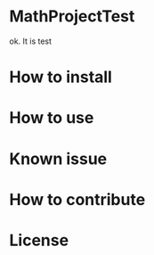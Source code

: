 # MathProjectTest
ok. It is test

# How to install

# How to use

# Known issue

# How to contribute

# License
